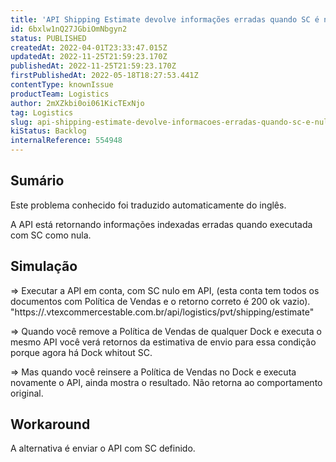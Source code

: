 ```yaml
---
title: 'API Shipping Estimate devolve informações erradas quando SC é nulo'
id: 6bxlw1nQ27JGbiOmNbgyn2
status: PUBLISHED
createdAt: 2022-04-01T23:33:47.015Z
updatedAt: 2022-11-25T21:59:23.170Z
publishedAt: 2022-11-25T21:59:23.170Z
firstPublishedAt: 2022-05-18T18:27:53.441Z
contentType: knownIssue
productTeam: Logistics
author: 2mXZkbi0oi061KicTExNjo
tag: Logistics
slug: api-shipping-estimate-devolve-informacoes-erradas-quando-sc-e-nulo
kiStatus: Backlog
internalReference: 554948
---
```


## Sumário

<div class="alert alert-info">
  <p>Este problema conhecido foi traduzido automaticamente do inglês.</p>
</div>



A API está retornando informações indexadas erradas quando executada com SC como nula.



## Simulação



=> Executar a API em conta, com SC nulo em API, (esta conta tem todos os documentos com Política de Vendas e o retorno correto é 200 ok vazio).
"https://.vtexcommercestable.com.br/api/logistics/pvt/shipping/estimate"

=> Quando você remove a Política de Vendas de qualquer Dock e executa o mesmo API você verá retornos da estimativa de envio para essa condição porque agora há Dock whitout SC.

=> Mas quando você reinsere a Política de Vendas no Dock e executa novamente o API, ainda mostra o resultado. Não retorna ao comportamento original.



## Workaround


A alternativa é enviar o API com SC definido.

